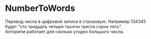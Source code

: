 # NumberToWords
Перевод числа в цифровой записи в строковую. Например 134345 будет "сто тридцать четыре тысячи триста сорок пять".  
Алгоритм работает для сколько угодно большого числа.

